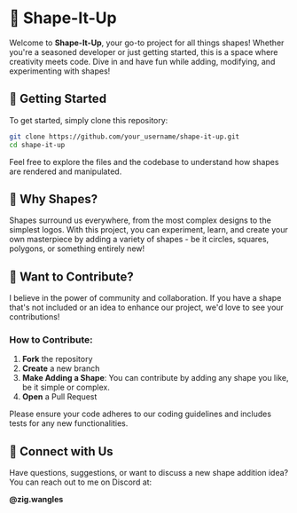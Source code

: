 # 🎨 Shape-It-Up

Welcome to **Shape-It-Up**, your go-to project for all things shapes! Whether you're a seasoned developer or just getting started, this is a space where creativity meets code. Dive in and have fun while adding, modifying, and experimenting with shapes!

## 🚀 Getting Started

To get started, simply clone this repository:

```bash
git clone https://github.com/your_username/shape-it-up.git
cd shape-it-up
```

Feel free to explore the files and the codebase to understand how shapes are rendered and manipulated.

## 🤔 Why Shapes?

Shapes surround us everywhere, from the most complex designs to the simplest logos. With this project, you can experiment, learn, and create your own masterpiece by adding a variety of shapes - be it circles, squares, polygons, or something entirely new!

## 🌟 Want to Contribute?

I believe in the power of community and collaboration. If you have a shape that's not included or an idea to enhance our project, we'd love to see your contributions!

### How to Contribute:

1. **Fork** the repository
2. **Create** a new branch
3. **Make Adding a Shape**: You can contribute by adding any shape you like, be it simple or complex. 
4. **Open** a Pull Request

Please ensure your code adheres to our coding guidelines and includes tests for any new functionalities.

## 💬 Connect with Us

Have questions, suggestions, or want to discuss a new shape addition idea? You can reach out to me on Discord at: 

**@zig.wangles** 
